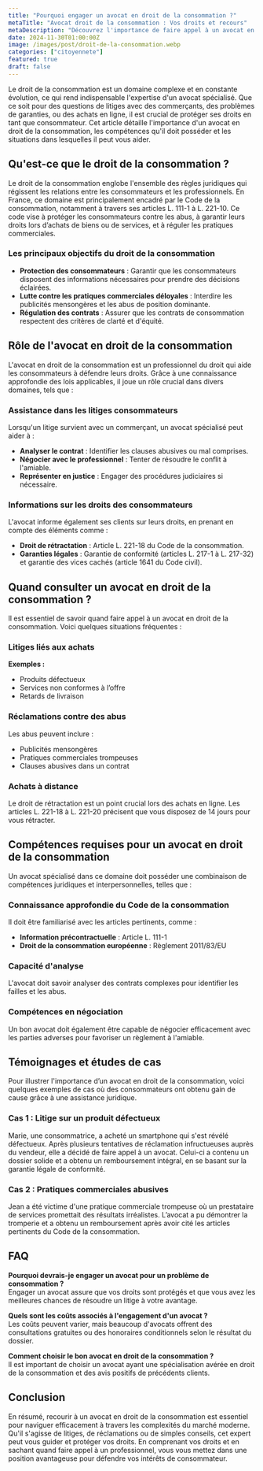 ```yaml
---
title: "Pourquoi engager un avocat en droit de la consommation ?"
metaTitle: "Avocat droit de la consommation : Vos droits et recours"
metaDescription: "Découvrez l'importance de faire appel à un avocat en droit de la consommation pour défendre vos intérêts."
date: 2024-11-30T01:00:00Z
image: /images/post/droit-de-la-consommation.webp
categories: ["citoyennete"]
featured: true
draft: false
---
```


Le droit de la consommation est un domaine complexe et en constante évolution, ce qui rend indispensable l'expertise d'un avocat spécialisé. Que ce soit pour des questions de litiges avec des commerçants, des problèmes de garanties, ou des achats en ligne, il est crucial de protéger ses droits en tant que consommateur. Cet article détaille l'importance d'un avocat en droit de la consommation, les compétences qu'il doit posséder et les situations dans lesquelles il peut vous aider.

## Qu'est-ce que le droit de la consommation ?

Le droit de la consommation englobe l'ensemble des règles juridiques qui régissent les relations entre les consommateurs et les professionnels. En France, ce domaine est principalement encadré par le Code de la consommation, notamment à travers ses articles L. 111-1 à L. 221-10. Ce code vise à protéger les consommateurs contre les abus, à garantir leurs droits lors d’achats de biens ou de services, et à réguler les pratiques commerciales.

### Les principaux objectifs du droit de la consommation

- **Protection des consommateurs** : Garantir que les consommateurs disposent des informations nécessaires pour prendre des décisions éclairées.
- **Lutte contre les pratiques commerciales déloyales** : Interdire les publicités mensongères et les abus de position dominante.
- **Régulation des contrats** : Assurer que les contrats de consommation respectent des critères de clarté et d'équité.

## Rôle de l'avocat en droit de la consommation

L'avocat en droit de la consommation est un professionnel du droit qui aide les consommateurs à défendre leurs droits. Grâce à une connaissance approfondie des lois applicables, il joue un rôle crucial dans divers domaines, tels que :

### Assistance dans les litiges consommateurs

Lorsqu'un litige survient avec un commerçant, un avocat spécialisé peut aider à :

- **Analyser le contrat** : Identifier les clauses abusives ou mal comprises.
- **Négocier avec le professionnel** : Tenter de résoudre le conflit à l'amiable.
- **Représenter en justice** : Engager des procédures judiciaires si nécessaire.

### Informations sur les droits des consommateurs

L'avocat informe également ses clients sur leurs droits, en prenant en compte des éléments comme :

- **Droit de rétractation** : Article L. 221-18 du Code de la consommation.
- **Garanties légales** : Garantie de conformité (articles L. 217-1 à L. 217-32) et garantie des vices cachés (article 1641 du Code civil).

## Quand consulter un avocat en droit de la consommation ?

Il est essentiel de savoir quand faire appel à un avocat en droit de la consommation. Voici quelques situations fréquentes :

### Litiges liés aux achats

**Exemples :**

- Produits défectueux
- Services non conformes à l’offre
- Retards de livraison

### Réclamations contre des abus

Les abus peuvent inclure :

- Publicités mensongères
- Pratiques commerciales trompeuses
- Clauses abusives dans un contrat

### Achats à distance

Le droit de rétractation est un point crucial lors des achats en ligne. Les articles L. 221-18 à L. 221-20 précisent que vous disposez de 14 jours pour vous rétracter.

## Compétences requises pour un avocat en droit de la consommation

Un avocat spécialisé dans ce domaine doit posséder une combinaison de compétences juridiques et interpersonnelles, telles que :

### Connaissance approfondie du Code de la consommation

Il doit être familiarisé avec les articles pertinents, comme :

- **Information précontractuelle** : Article L. 111-1
- **Droit de la consommation européenne** : Règlement 2011/83/EU

### Capacité d'analyse

L'avocat doit savoir analyser des contrats complexes pour identifier les failles et les abus.

### Compétences en négociation

Un bon avocat doit également être capable de négocier efficacement avec les parties adverses pour favoriser un règlement à l'amiable.

## Témoignages et études de cas

Pour illustrer l'importance d’un avocat en droit de la consommation, voici quelques exemples de cas où des consommateurs ont obtenu gain de cause grâce à une assistance juridique.

### Cas 1 : Litige sur un produit défectueux

Marie, une consommatrice, a acheté un smartphone qui s'est révélé défectueux. Après plusieurs tentatives de réclamation infructueuses auprès du vendeur, elle a décidé de faire appel à un avocat. Celui-ci a contenu un dossier solide et a obtenu un remboursement intégral, en se basant sur la garantie légale de conformité.

### Cas 2 : Pratiques commerciales abusives

Jean a été victime d'une pratique commerciale trompeuse où un prestataire de services promettait des résultats irréalistes. L’avocat a pu démontrer la tromperie et a obtenu un remboursement après avoir cité les articles pertinents du Code de la consommation.

## FAQ

**Pourquoi devrais-je engager un avocat pour un problème de consommation ?**  
Engager un avocat assure que vos droits sont protégés et que vous avez les meilleures chances de résoudre un litige à votre avantage.

**Quels sont les coûts associés à l'engagement d'un avocat ?**  
Les coûts peuvent varier, mais beaucoup d'avocats offrent des consultations gratuites ou des honoraires conditionnels selon le résultat du dossier.

**Comment choisir le bon avocat en droit de la consommation ?**  
Il est important de choisir un avocat ayant une spécialisation avérée en droit de la consommation et des avis positifs de précédents clients.

## Conclusion

En résumé, recourir à un avocat en droit de la consommation est essentiel pour naviguer efficacement à travers les complexités du marché moderne. Qu'il s'agisse de litiges, de réclamations ou de simples conseils, cet expert peut vous guider et protéger vos droits. En comprenant vos droits et en sachant quand faire appel à un professionnel, vous vous mettez dans une position avantageuse pour défendre vos intérêts de consommateur.